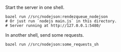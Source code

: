 
Start the server in one shell.

```shell
bazel run //src/nodejson:rendezqueue_nodejson
# Or just run `nodejs main.js` in this directory.
# Server running at http://127.0.0.1:5480/
```

In another shell, send some requests.

```shell
bazel run //src/nodejson:some_requests_sh
```
